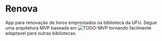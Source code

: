 # Renova
App para renovação de livros emprestados na biblioteca da UFU.
Segue uma arquitetura MVP baseada em ![TODO-MVP](https://github.com/googlesamples/android-architecture/tree/todo-mvp/) tornando facilmente adaptavel para outras bibliotecas.
